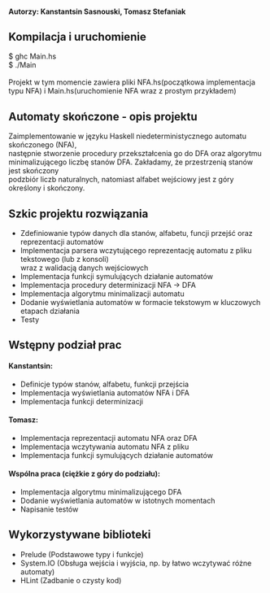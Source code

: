 
#### Autorzy: Kanstantsin Sasnouski, Tomasz Stefaniak

## Kompilacja i uruchomienie
$ ghc Main.hs</br>
$ ./Main</br>
</br>
Projekt w tym momencie zawiera pliki NFA.hs(początkowa implementacja typu NFA) i Main.hs(uruchomienie NFA wraz z prostym przykładem)
## Automaty skończone - opis projektu
Zaimplementowanie w języku Haskell niedeterministycznego automatu skończonego (NFA),</br>
następnie stworzenie procedury przekształcenia go do DFA oraz algorytmu</br>
minimalizującego liczbę stanów DFA. Zakładamy, że przestrzenią stanów jest skończony</br>
podzbiór liczb naturalnych, natomiast alfabet wejściowy jest z góry określony i skończony.

## Szkic projektu rozwiązania
- Zdefiniowanie typów danych dla stanów, alfabetu, funcji przejść oraz reprezentacji automatów
- Implementacja parsera wczytującego reprezentację automatu z pliku tekstowego (lub z konsoli)</br> wraz z walidacją danych wejściowych
- Implementacja funkcji symulujących działanie automatów
- Implementacja procedury determinizacji NFA -> DFA
- Implementacja algorytmu minimalizacji automatu
- Dodanie wyświetlania automatów w formacie tekstowym w kluczowych etapach działania
- Testy

## Wstępny podział prac
#### Kanstantsin:
- Definicje typów stanów, alfabetu, funkcji przejścia
- Implementacja wyświetlania automatów NFA i DFA
- Implementacja funkcji determinizacji

#### Tomasz: 
- Implementacja reprezentacji automatu NFA oraz DFA
- Implementacja wczytywania automatu NFA z pliku
- Implementacja funkcji symulujących działanie automatów

#### Wspólna praca (ciężkie z góry do podziału):
- Implementacja algorytmu minimalizującego DFA
- Dodanie wyświetlania automatów w istotnych momentach
- Napisanie testów

## Wykorzystywane biblioteki
- Prelude (Podstawowe typy i funkcje)
- System.IO (Obsługa wejścia i wyjścia, np. by łatwo wczytywać różne automaty)
- HLint (Zadbanie o czysty kod)
